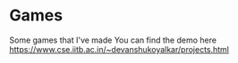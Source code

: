 # Games
Some games that I've made
You can find the demo here 
https://www.cse.iitb.ac.in/~devanshukoyalkar/projects.html
